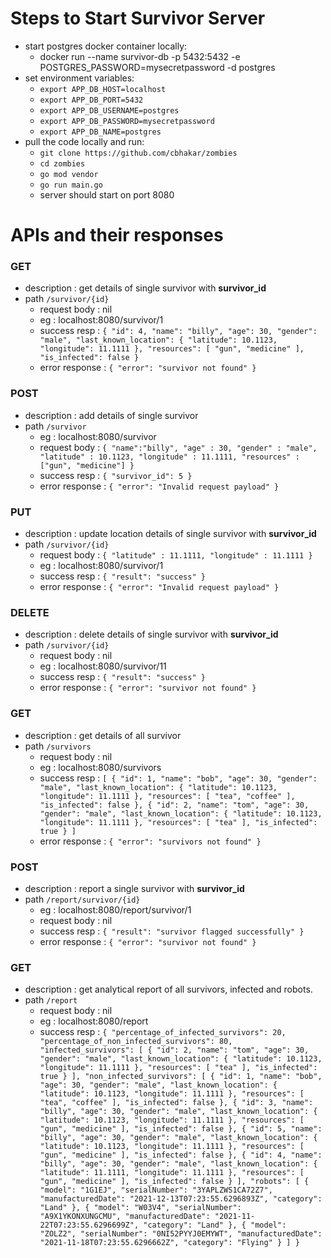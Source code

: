 # Steps to Start Survivor Server

- start postgres docker container locally:
  - docker run --name survivor-db -p 5432:5432 -e POSTGRES_PASSWORD=mysecretpassword -d postgres
- set environment variables:
  - `export APP_DB_HOST=localhost`
  - `export APP_DB_PORT=5432`
  - `export APP_DB_USERNAME=postgres`
  - `export APP_DB_PASSWORD=mysecretpassword`
  - `export APP_DB_NAME=postgres`
- pull the code locally and run:
  - `git clone https://github.com/cbhakar/zombies`
  - `cd zombies`
  - `go mod vendor`
  - `go run main.go`
  - server should start on port 8080


# APIs and their responses

### GET
- description : get details of single survivor with **survivor_id** 
- path `/survivor/{id}`
  - request body : nil
  - eg : localhost:8080/survivor/1
  - success resp : ```{
    "id": 4,
    "name": "billy",
    "age": 30,
    "gender": "male",
    "last_known_location": {
        "latitude": 10.1123,
        "longitude": 11.1111
    },
    "resources": [
        "gun",
        "medicine"
    ],
    "is_infected": false
    }```
  - error response : ```{
    "error": "survivor not found"
    }```

### POST
- description : add details of single survivor 
- path `/survivor`
  - eg : localhost:8080/survivor
  - request body : ```{
    "name":"billy",
    "age" : 30,
    "gender" : "male",
    "latitude" : 10.1123,
    "longitude" : 11.1111,
    "resources" : ["gun", "medicine"]
    }```
  - success resp : ```{
    "survivor_id": 5
    }```
  - error response : ```{
    "error": "Invalid request payload"
    }```

### PUT
- description : update location details of single survivor with **survivor_id** 
- path `/survivor/{id}`
  - request body : ```{
    "latitude" : 11.1111,
    "longitude" : 11.1111
    }```
  - eg : localhost:8080/survivor/1
  - success resp : ```{
    "result": "success"
    }```
  - error response : ```{
    "error": "Invalid request payload"
    }```
    
### DELETE
- description : delete details of single survivor with **survivor_id** 
- path `/survivor/{id}`
  - request body : nil
  - eg : localhost:8080/survivor/11
  - success resp : ```{
    "result": "success"
    }```
  - error response : ```{
    "error": "survivor not found"
    }```
    
### GET
- description : get details of all survivor
- path `/survivors`
  - request body : nil
  - eg : localhost:8080/survivors
  - success resp : ```[
    {
        "id": 1,
        "name": "bob",
        "age": 30,
        "gender": "male",
        "last_known_location": {
            "latitude": 10.1123,
            "longitude": 11.1111
        },
        "resources": [
            "tea",
            "coffee"
        ],
        "is_infected": false
    },
    {
        "id": 2,
        "name": "tom",
        "age": 30,
        "gender": "male",
        "last_known_location": {
            "latitude": 10.1123,
            "longitude": 11.1111
        },
        "resources": [
            "tea"
        ],
        "is_infected": true
      }
    ]```
  - error response : ```{
    "error": "survivors not found"
    }```
    
### POST
- description : report a single survivor with **survivor_id**
- path `/report/survivor/{id}`
  - eg : localhost:8080/report/survivor/1
  - request body : nil
  - success resp : ```{
      "result": "survivor flagged successfully"
    }```
  - error response : ```{
    "error": "survivor not found"
    }```
    
### GET
- description : get analytical report of all survivors, infected and robots. 
- path `/report`
  - request body : nil
  - eg : localhost:8080/report
  - success resp : ```{
    "percentage_of_infected_survivors": 20,
    "percentage_of_non_infected_survivors": 80,
    "infected_survivors": [
        {
            "id": 2,
            "name": "tom",
            "age": 30,
            "gender": "male",
            "last_known_location": {
                "latitude": 10.1123,
                "longitude": 11.1111
            },
            "resources": [
                "tea"
            ],
            "is_infected": true
        }
    ],
    "non_infected_survivors": [
        {
            "id": 1,
            "name": "bob",
            "age": 30,
            "gender": "male",
            "last_known_location": {
                "latitude": 10.1123,
                "longitude": 11.1111
            },
            "resources": [
                "tea",
                "coffee"
            ],
            "is_infected": false
        },
        {
            "id": 3,
            "name": "billy",
            "age": 30,
            "gender": "male",
            "last_known_location": {
                "latitude": 10.1123,
                "longitude": 11.1111
            },
            "resources": [
                "gun",
                "medicine"
            ],
            "is_infected": false
        },
        {
            "id": 5,
            "name": "billy",
            "age": 30,
            "gender": "male",
            "last_known_location": {
                "latitude": 10.1123,
                "longitude": 11.1111
            },
            "resources": [
                "gun",
                "medicine"
            ],
            "is_infected": false
        },
        {
            "id": 4,
            "name": "billy",
            "age": 30,
            "gender": "male",
            "last_known_location": {
                "latitude": 11.1111,
                "longitude": 11.1111
            },
            "resources": [
                "gun",
                "medicine"
            ],
            "is_infected": false
        }
    ],
    "robots": [
        {
            "model": "1G1EJ",
            "serialNumber": "3YAPLZWS1CA72Z7",
            "manufacturedDate": "2021-12-13T07:23:55.6296893Z",
            "category": "Land"
        },
        {
            "model": "W03V4",
            "serialNumber": "A9X1YKONXUNGCMU",
            "manufacturedDate": "2021-11-22T07:23:55.6296699Z",
            "category": "Land"
        },
        {
            "model": "ZOLZ2",
            "serialNumber": "0NI52PYYJ0EMYWT",
            "manufacturedDate": "2021-11-18T07:23:55.6296662Z",
            "category": "Flying"
        }
    ]
    }```
